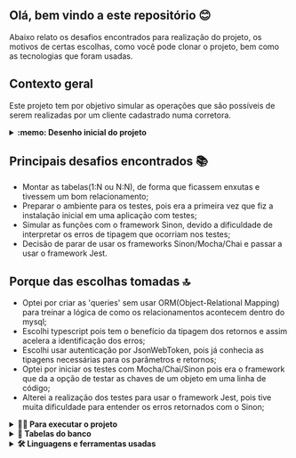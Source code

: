 ## Olá, bem vindo a este repositório :blush:

Abaixo relato os desafios encontrados para realização do projeto, os motivos de certas escolhas, como você pode clonar o projeto, bem como as tecnologias que foram usadas.


## Contexto geral

Este projeto tem por objetivo simular as operações que são possíveis de serem realizadas por um cliente cadastrado numa corretora.

<details>
  <summary><strong> :memo: Desenho inicial do projeto</strong></summary><br />
  <div style="display: inline_block">
    <img alt="planningProject" height="250" width="400" src="./planning.png"/>
  </div>
</details>

## Principais desafios encontrados :books:
 - Montar as tabelas(1:N ou N:N), de forma que ficassem enxutas e tivessem um bom relacionamento;
 - Preparar o ambiente para os testes, pois era a primeira vez que fiz a instalação inicial em uma aplicação com testes;
 - Simular as funções com o framework Sinon, devido a dificuldade de interpretar os erros de tipagem que ocorriam nos testes;
 - Decisão de parar de usar os frameworks Sinon/Mocha/Chai e passar a usar o framework Jest.

## Porque das escolhas tomadas :top:
 - Optei por criar as 'queries' sem usar ORM(Object-Relational Mapping) para treinar a lógica de como os relacionamentos acontecem dentro do mysql;
 - Escolhi typescript pois tem o benefício da tipagem dos retornos e assim acelera a identificação dos erros;
 - Escolhi usar autenticação por JsonWebToken, pois já conhecia as tipagens necessárias para os parâmetros e retornos;
 - Optei por iniciar os testes com Mocha/Chai/Sinon pois era o framework que da a opção de testar as chaves de um objeto em uma linha de código;
 - Alterei a realização dos testes para usar o framework Jest, pois tive muita dificuldade para entender os erros retornados com o Sinon;

<details>
  <summary><strong>👨‍💻 Para executar o projeto</strong></summary><br />

  1. Clone o repositório, com o comando abaixo, no terminal:

  - `git clone git@github.com:KerliS9/stock-market-api.git`

  2. Entre na pasta do repositório que você acabou de clonar:

  - `cd stock-market-api`

  3. Instale as dependências

  - `npm install`

  4. Se tiver o docker instalado e configurado na máquina: digite no terminal o comando abaixo <br />
  Caso contrário, vá para o passo 'Rodando sem o docker' e depois retorne ao passo 5

  - `docker-compose up -d`

  5. Copie o arquivo script 'StockMarketDB.sql' da pasta stock-market-api e cole na sua ferramenta visual de preferência, exemplo Mysql Workbench

  6. Execute o script no Workbench 

  7. Volte ao seu terminal e digite

  - `npm run dev`

  8. Acesse a sua ferramenta de API REST preferida, exemplo insomnia e simule o uso das rotas conforme o arquivo .src/routes/ <br />
   ⚠ Atenção ⚠  Todas as rotas que solicitem informação específica de um cliente possuem validação por token.

  <details>
    <summary>Rodando sem uso do Docker</summary><br />

    Passos 1 á 3, segue da mesma forma

    Em substituição ao passo 4, será obrigatória a instalação dos pacotes Node v16 e MySql

  </details>
</details>

<details>
  <summary><strong>🏦 Tabelas do banco</strong></summary><br />
  O banco tem 7 tabelas - direcionadas a 3 entidades.

  <details>
    <summary><strong>Entidade Cliente</strong></summary><br />

    ```sql
    CREATE TABLE StockMarketDB.Customer (
      id int AUTO_INCREMENT NOT NULL,
      full_name varchar(100) NOT NULL,
      password varchar(12) NOT NULL,
      investor_profile varchar(50) NOT NULL,
      account_balance decimal(19, 2) NOT NULL,
      PRIMARY KEY (id) 
    )ENGINE=InnoDB;

    CREATE TABLE StockMarketDB.Account_Statement (
      id int AUTO_INCREMENT NOT NULL,
      customer_id int NOT NULL,
      account_input decimal(19, 2),
      account_output decimal(19, 2),
      date DATETIME DEFAULT CURRENT_TIMESTAMP,
      PRIMARY KEY (id),
      FOREIGN KEY (customer_id) REFERENCES StockMarketDB.Customer (id) ON DELETE CASCADE
    )ENGINE=InnoDB;

    CREATE TABLE StockMarketDB.Customer_Custody (
      customer_id int NOT NULL,
      asset_id int NOT NULL,
      amount_asset int NOT NULL,
      sector varchar(100) NOT NULL
    )ENGINE=InnoDB;
    ```
  </details>

  <details>
    <summary><strong>Entidade Ativos</strong></summary><br />

    ```sql
    CREATE TABLE StockMarketDB.Market_Assets (
      id int AUTO_INCREMENT NOT NULL,
      asset varchar(6) NOT NULL,
      price decimal(19, 2) NOT NULL,
      PRIMARY KEY (id)
    )ENGINE=InnoDB;

    CREATE TABLE StockMarketDB.Brokerage_Firms (
      id int AUTO_INCREMENT NOT NULL,
      broker varchar(100) NOT NULL,
      asset_id int NOT NULL,
      amount_asset int NOT NULL,
      PRIMARY KEY (id),
      FOREIGN KEY (asset_id) REFERENCES StockMarketDB.Market_Assets (id) ON DELETE CASCADE
    )ENGINE=InnoDB;

    CREATE TABLE StockMarketDB.Companies (
      id int AUTO_INCREMENT NOT NULL,
      asset_id int NOT NULL,
      company varchar(250) NOT NULL,
      sector varchar(100) NOT NULL,
      PRIMARY KEY (id),
      FOREIGN KEY (asset_id) REFERENCES StockMarketDB.Market_Assets (id) ON DELETE CASCADE
    )ENGINE=InnoDB;
    ```
  </details>

  <details>
    <summary><strong>Entidade Investimentos</strong></summary><br />

    ```sql
    CREATE TABLE StockMarketDB.Customer_Investments (
      id int AUTO_INCREMENT NOT NULL,
      customer_id int NOT NULL,
      asset_id int NOT NULL,
      amount_asset_take int,
      amount_asset_sell int,
      date DATETIME DEFAULT CURRENT_TIMESTAMP, 
      PRIMARY KEY (id),
      FOREIGN KEY (customer_id) REFERENCES StockMarketDB.Customer (id) ON DELETE CASCADE,
      FOREIGN KEY (asset_id) REFERENCES StockMarketDB.Market_Assets (id) ON DELETE CASCADE
    )ENGINE=InnoDB;
    ```
  </details>

</details>

<details>
  <summary><strong>🛠 Linguagens e ferramentas usadas</strong></summary>

  ### Para construção do projeto:
  - TypeScript;
  - Express;
  - Joi
  - JsonWebToken
  - EsLint
  - nodemon
  - mysql
  - dockerCompose
  - dotenv
  - http-status-codes

  ### Para os testes unitários:
  - ts-jest
  - jest-express

  ### Para documentação
  - swaggerUi

</details>
